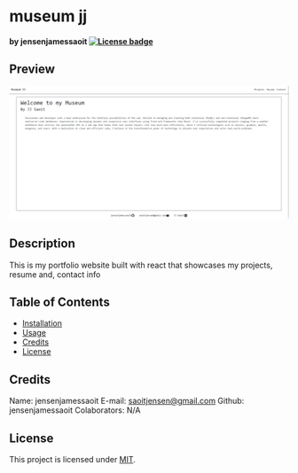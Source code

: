 # museum jj

#### by jensenjamessaoit [![License badge](https://img.shields.io/badge/license-MIT-green)](https://opensource.org/license/mit/)

## Preview

![portfolio screenshot](./image/Capture.PNG)

## Description

This is my portfolio website built with react that showcases my projects, resume and, contact info

## Table of Contents

- [Installation](#installation)
- [Usage](#usage)
- [Credits](#credits)
- [License](#license)

## Credits

Name: jensenjamessaoit
E-mail: saoitjensen@gmail.com
Github: jensenjamessaoit
Colaborators: N/A

## License

This project is licensed under [MIT](https://opensource.org/license/mit/).

